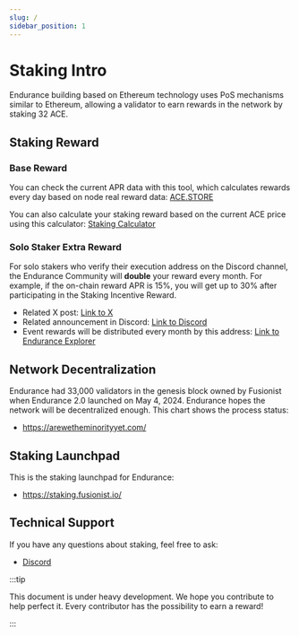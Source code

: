 ```yaml
---
slug: /
sidebar_position: 1
---
```


# Staking Intro

Endurance building based on Ethereum technology uses PoS mechanisms similar to Ethereum, allowing a validator to earn rewards in the network by staking 32 ACE.

## Staking Reward

### Base Reward

You can check the current APR data with this tool, which calculates rewards every day based on node real reward data: [ACE.STORE](https://beacon.fusionist.io/ethstore)

You can also calculate your staking reward based on the current ACE price using this calculator: [Staking Calculator](https://beacon.fusionist.io/calculator)

### Solo Staker Extra Reward

For solo stakers who verify their execution address on the Discord channel, the Endurance Community will **double** your reward every month. For example, if the on-chain reward APR is 15%, you will get up to 30% after participating in the Staking Incentive Reward.

- Related X post: [Link to X](https://x.com/fusionistio/status/1783492307083473370)
- Related announcement in Discord: [Link to Discord](https://discord.com/channels/926691694680870982/927073351292293130/1232955052377772133)
- Event rewards will be distributed every month by this address: [Link to Endurance Explorer](https://explorer-endurance.fusionist.io/address/0x9D0D8909Aba6E5b3E86F923F22c8e23B3e8ACd2d)

## Network Decentralization

Endurance had 33,000 validators in the genesis block owned by Fusionist when Endurance 2.0 launched on May 4, 2024. Endurance hopes the network will be decentralized enough. This chart shows the process status:

- https://arewetheminorityyet.com/

## Staking Launchpad

This is the staking launchpad for Endurance:

- https://staking.fusionist.io/

## Technical Support

If you have any questions about staking, feel free to ask:

- [Discord](https://discord.com/channels/926691694680870982/1212701304787566592)


:::tip

This document is under heavy development. We hope you contribute to help perfect it. Every contributor has the possibility to earn a reward!

:::